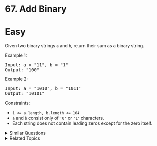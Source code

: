 # 67. Add Binary

# Easy

Given two binary strings `a` and `b`, return their sum as a binary string.

Example 1:

<pre>
Input: a = "11", b = "1"
Output: "100"
</pre>

Example 2:

<pre>
Input: a = "1010", b = "1011"
Output: "10101"
</pre>

Constraints:

-   `1 <= a.length, b.length <= 104`
-   `a` and `b` consist only of `'0'` or `'1'` characters.
-   Each string does not contain leading zeros except for the zero itself.

<details>
<summary> Similar Questions </summary>

-   `Plus One - Easy`
-   `Add Two Numbers - Medium`
-   `Multiply Strings - Medium`

</details>

<details>
<summary> Related Topics </summary>

-   `Math`
-   `String`
-   `Bit Manipulation`
-   `Simulation`

</details>
